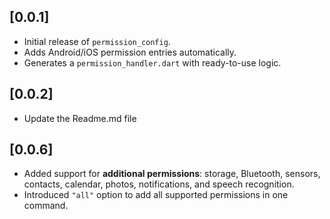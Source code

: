 ## [0.0.1]

- Initial release of `permission_config`.
- Adds Android/iOS permission entries automatically.
- Generates a `permission_handler.dart` with ready-to-use logic.

## [0.0.2]

- Update the Readme.md file

## [0.0.6]

- Added support for **additional permissions**: storage, Bluetooth, sensors, contacts, calendar, photos, notifications, and speech recognition.
- Introduced `"all"` option to add all supported permissions in one command.
